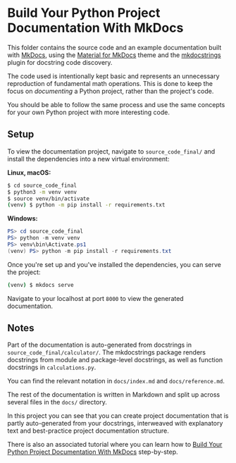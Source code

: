 # Build Your Python Project Documentation With MkDocs

This folder contains the source code and an example documentation built with [MkDocs](https://www.mkdocs.org), using the [Material for MkDocs](https://github.com/squidfunk/mkdocs-material) theme and the [mkdocstrings](https://mkdocstrings.github.io) plugin for docstring code discovery.

The code used is intentionally kept basic and represents an unnecessary reproduction of fundamental math operations. This is done to keep the focus on _documenting_ a Python project, rather than the project's code.

You should be able to follow the same process and use the same concepts for your own Python project with more interesting code.

## Setup

To view the documentation project, navigate to `source_code_final/` and install the dependencies into a new virtual environment:

**Linux, macOS:**

```bash
$ cd source_code_final
$ python3 -m venv venv
$ source venv/bin/activate
(venv) $ python -m pip install -r requirements.txt
```

**Windows:**

```powershell
PS> cd source_code_final
PS> python -m venv venv
PS> venv\bin\Activate.ps1
(venv) PS> python -m pip install -r requirements.txt
```

Once you're set up and you've installed the dependencies, you can serve the project:

```bash
(venv) $ mkdocs serve
```

Navigate to your localhost at port `8000` to view the generated documentation.

## Notes

Part of the documentation is auto-generated from docstrings in `source_code_final/calculator/`. The mkdocstrings package renders docstrings from module and package-level docstrings, as well as function docstrings in `calculations.py`.

You can find the relevant notation in `docs/index.md` and `docs/reference.md`.

The rest of the documentation is written in Markdown and split up across several files in the `docs/` directory.

In this project you can see that you can create project documentation that is partly auto-generated from your docstrings, interweaved with explanatory text and best-practice project documentation structure.

There is also an associated tutorial where you can learn how to [Build Your Python Project Documentation With MkDocs](https://realpython.com/python-project-documentation-with-mkdocs) step-by-step.
